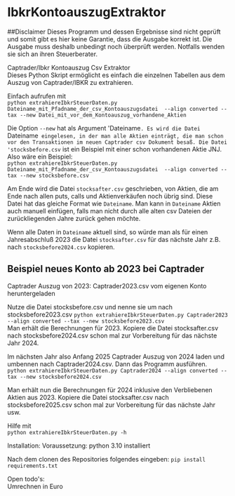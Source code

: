 # IbkrKontoauszugExtraktor
##Disclaimer
Dieses Programm und dessen Ergebnisse sind nicht geprüft und somit gibt es hier keine Garantie, dass die Ausgabe korrekt ist.
Die Ausgabe muss deshalb unbedingt noch überprüft werden. Notfalls wenden sie sich an ihren Steuerberater.

Captrader/Ibkr Kontoauszug Csv Extraktor  
Dieses Python Skript ermöglicht es einfach die einzelnen Tabellen aus dem Auszug von Captrader/IBKR zu extrahieren.

Einfach aufrufen mit  
`python extrahiereIbkrSteuerDaten.py Dateiname_mit_Pfadname_der_csv_Kontoauszugsdatei  --align converted --tax --new Datei_mit_vor_dem_Kontoauszug_vorhandene_Aktien`

Die Option `--new` hat als Argument 'Dateiname`. Es wird die Datei `Dateiname` eingelesen, in der man alle Aktien einträgt, die man schon vor den Transaktionen im neuen Captrader csv Dokument besaß. Die Datei 'stocksbefore.csv` ist ein Beispiel mit einer schon vorhandenen Aktie JNJ. Also wäre ein Beispiel:  
`python extrahiereIbkrSteuerDaten.py Dateiname_mit_Pfadname_der_csv_Kontoauszugsdatei  --align converted --tax --new stocksbefore.csv`

Am Ende wird die Datei `stocksafter.csv` geschrieben, von Aktien, die am Ende nach allen puts, calls und Aktienverkäufen noch übrig sind. Diese Datei hat das gleiche Format wie `Dateiname`. Man kann in `Dateiname` Aktien auch manuell einfügen, falls man nicht durch alle alten csv Dateien der zurückliegenden Jahre zurück gehen möchte.

Wenn alle Daten in `Dateiname` aktuell sind, so würde man als für einen Jahresabschluß 2023 die Datei `stocksafter.csv` für das nächste Jahr z.B. nach `stocksbefore2024.csv` kopieren.

## Beispiel neues Konto ab 2023 bei Captrader
Captrader Auszug von 2023: Captrader2023.csv vom eigenen Konto heruntergeladen   

Nutze die Datei stocksbefore.csv und nenne sie um nach stocksbefore2023.csv 
`python extrahiereIbkrSteuerDaten.py Captrader2023 --align converted --tax --new stocksbefore2023.csv`  
Man erhält die Berechnungen für 2023. 
Kopiere die Datei stocksafter.csv nach stocksbefore2024.csv schon mal zur Vorbereitung für das nächste Jahr 2024.

Im nächsten Jahr also Anfang 2025 Captrader Auszug von 2024 laden und umbennen nach Captrader2024.csv. Dann das Programm ausführen.   
`python extrahiereIbkrSteuerDaten.py Captrader2024 --align converted --tax --new stocksbefore2024.csv`  

Man erhält nun die Berechnungen für 2024 inklusive den Verbliebenen Aktien aus 2023. 
Kopiere die Datei stocksafter.csv nach stocksbefore2025.csv schon mal zur Vorbereitung für das nächste Jahr usw.


Hilfe mit  
`python extrahiereIbkrSteuerDaten.py -h`


Installation:
Voraussetzung:
python 3.10 installiert

Nach dem clonen des Repositories folgendes eingeben:
`pip install requirements.txt`

Open todo's:  
Umrechnen in Euro
